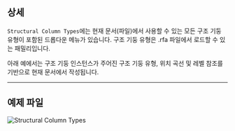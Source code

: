 ## 상세
`Structural Column Types`에는 현재 문서(파일)에서 사용할 수 있는 모든 구조 기둥 유형이 포함된 드롭다운 메뉴가 있습니다. 구조 기둥 유형은 .rfa 파일에서 로드할 수 있는 패밀리입니다.

아래 예에서는 구조 기둥 인스턴스가 주어진 구조 기둥 유형, 위치 곡선 및 레벨 참조를 기반으로 현재 문서에서 작성됩니다.
___
## 예제 파일

![Structural Column Types](./DSRevitNodesUI.StructuralColumnTypes_img.jpg)
